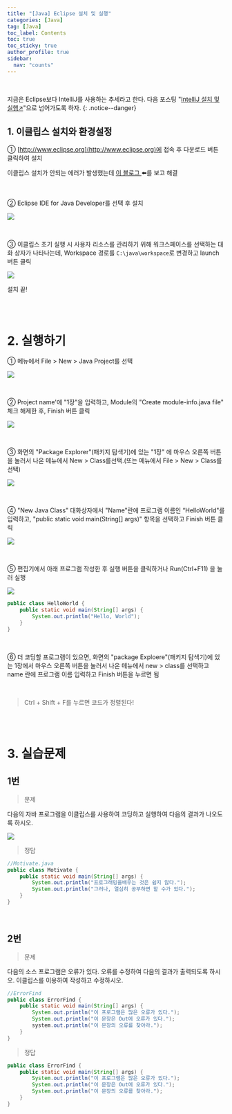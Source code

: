 ```yaml
---
title: "[Java] Eclipse 설치 및 실행"
categories: [Java]
tag: [Java]
toc_label: Contents
toc: true
toc_sticky: true
author_profile: true
sidebar:
  nav: "counts"
---
```


<br>

지금은 Eclipse보다 IntelliJ를 사용하는 추세라고 한다. 다음 포스팅 "[IntelliJ 설치 및 실행↗️](https://mynamesieun.github.io/java/IntelliJ-%EC%84%A4%EC%B9%98-%EB%B0%8F-%EC%8B%A4%ED%96%89/)"으로 넘어가도록 하자.
{: .notice--danger}

## 1. 이클립스 설치와 환경설정

① [http://www.eclipse.org](http://www.eclipse.org)에 접속 후 다운로드 버튼 클릭하여 설치

이클립스 설치가 안되는 에러가 발생했는데 [이 블로그 ](https://m.blog.naver.com/vkxld133/222262833177)⬅️를 보고 해결

<br>

② Eclipse IDE for Java Developer를 선택 후 설치

![](/assets/images/2024/2024-03-20-21-41-15.png)

<br>

③ 이클립스 초기 실행 시 사용자 리소스를 관리하기 위해 워크스페이스를 선택하는 대화 상자가 나타나는데, Workspace 경로를 `C:\java\workspace`로 변경하고 launch 버튼 클릭

![](/assets/images/2024/2024-03-20-21-51-11.png)

설치 끝!

<br><br>

# 2. 실행하기

① 메뉴에서 File > New > Java Project를 선택

![](/assets/images/2024/2024-03-20-21-54-34.png)

<br>

② Project name'에 "1장"을 입력하고, Module의 "Create module-info.java file" 체크 해제한 후, Finish 버튼 클릭

![](/assets/images/2024/2024-03-20-21-56-26.png)

<br>

③ 화면의 "Package Explorer"(패키지 탐색기)에 있는 "1장" 에 마우스 오른쪽 버튼을 눌러서 나온 메뉴에서 New > Class를선택.(또는 메뉴에서 File > New > Class를 선택)

![](/assets/images/2024/2024-03-20-22-01-14.png)

<br>

④ "New Java Class" 대화상자에서 "Name"란에 프로그램 이름인 “HelloWorld"를 입력하고, "public static void main(String[] args)" 항목을 선택하고 Finish 버튼 클릭

![](/assets/images/2024/2024-03-20-22-03-17.png)

<br>

⑤ 편집기에서 아래 프로그램 작성한 후 실행 버튼을 클릭하거나 Run(Ctrl+F11) 을 눌러 실행

![](/assets/images/2024/2024-03-20-23-07-10.png)

```java
public class HelloWorld {
	public static void main(String[] args) {
		System.out.println("Hello, World");
	}
}
```

<br>

⑥ 더 코딩할 프로그램이 있으면, 화면의 "package Exploere"(패키지 탐색기)에 있는 1장에서 마우스 오른쪽 버튼을 눌러서 나온 메뉴에서 new > class를 선택하고 name 란에 프로그램 이름 입력하고 Finish 버튼을 누르면 됨

<br>

> Ctrl + Shift + F를 누르면 코드가 정렬된다!

<br><br>

# 3. 실습문제

## 1번

> 문제

다음의 자바 프로그램을 이클립스를 사용하여 코딩하고 실행하여 다음의 결과가 나오도록 하시오.

![](/assets/images/2024/2024-03-21-00-07-39.png)

> 정답

```java
//Motivate.java
public class Motivate {
	public static void main(String[] args) {
		System.out.println("프로그래밍을배우는 것은 쉽지 않다.");
		System.out.println("그러나, 열심히 공부하면 할 수가 있다.");
	}
}
```

<br>

## 2번

> 문제

다음의 소스 프로그램은 오류가 있다. 오류를 수정하여 다음의 결과가 출력되도록 하시오. 이클립스를 이용하여 작성하고 수정하시오.

```java
//ErrorFind
public class ErrorFind {
	public static void main(String[] args) {
		System.out.println("이 프로그램은 많은 오류가 있다.");
		System.out.println("이 문장은 Out에 오류가 있다.");
		system.out.println("이 문장의 오류를 찾아라.");
	}
}

```

> 정답

```java
public class ErrorFind {
	public static void main(String[] args) {
		System.out.println("이 프로그램은 많은 오류가 있다.");
		System.out.println("이 문장은 Out에 오류가 있다.");
		System.out.println("이 문장의 오류를 찾아라.");
	}
}
```

<br>
